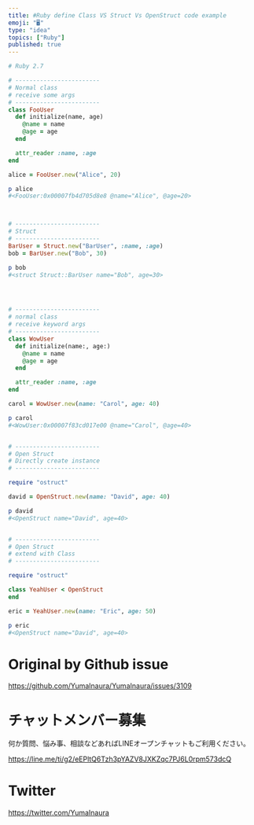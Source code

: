 ```yaml
---
title: #Ruby define Class VS Struct Vs OpenStruct code example 
emoji: "🖥"
type: "idea"
topics: ["Ruby"]
published: true
---
```


```rb
# Ruby 2.7

# ------------------------
# Normal class
# receive some args
# ------------------------
class FooUser
  def initialize(name, age)
    @name = name
    @age = age
  end

  attr_reader :name, :age
end

alice = FooUser.new("Alice", 20)

p alice
#<FooUser:0x00007fb4d705d8e8 @name="Alice", @age=20>



# ------------------------
# Struct
# ------------------------
BarUser = Struct.new("BarUser", :name, :age)
bob = BarUser.new("Bob", 30)

p bob
#<struct Struct::BarUser name="Bob", age=30>




# ------------------------
# normal class
# receive keyword args
# ------------------------
class WowUser
  def initialize(name:, age:)
    @name = name
    @age = age
  end

  attr_reader :name, :age
end

carol = WowUser.new(name: "Carol", age: 40)

p carol
#<WowUser:0x00007f83cd017e00 @name="Carol", @age=40>


# ------------------------
# Open Struct
# Directly create instance
# ------------------------

require "ostruct"

david = OpenStruct.new(name: "David", age: 40)

p david
#<OpenStruct name="David", age=40>


# ------------------------
# Open Struct
# extend with Class
# ------------------------

require "ostruct"

class YeahUser < OpenStruct
end

eric = YeahUser.new(name: "Eric", age: 50)

p eric
#<OpenStruct name="David", age=40>

```

# Original by Github issue

https://github.com/YumaInaura/YumaInaura/issues/3109











<!-- Update From Qiita API -->

# チャットメンバー募集


何か質問、悩み事、相談などあればLINEオープンチャットもご利用ください。

https://line.me/ti/g2/eEPltQ6Tzh3pYAZV8JXKZqc7PJ6L0rpm573dcQ





# Twitter


https://twitter.com/YumaInaura


<!-- Update From Qiita API -->


